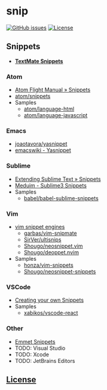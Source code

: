 # snip
[![GitHub issues](https://img.shields.io/github/issues/dunstontc/snip.svg)](https://github.com/dunstontc/snip/issues)
[![License](https://img.shields.io/github/license/dunstontc/snip.svg)](https://github.com/dunstontc/snip/blob/master/LICENSE)


## Snippets
- [**TextMate Snippets**](http://manual.macromates.com/en/snippets)

### Atom
- [Atom Flight Manual » Snippets](https://flight-manual.atom.io/using-atom/sections/snippets/)
- [atom/snippets](https://github.com/atom/snippets)
- Samples
  - [atom/language-html](https://github.com/atom/language-html/blob/master/snippets/language-html.cson)
  - [atom/language-javascript](https://github.com/atom/language-javascript/blob/master/snippets/language-javascript.cson)

### Emacs
- [joaotavora/yasnippet](https://github.com/joaotavora/yasnippet)
- [emacswiki - Yasnippet](https://www.emacswiki.org/emacs/Yasnippet)

### Sublime
- [Extending Sublime Text » Snippets](http://docs.sublimetext.info/en/latest/extensibility/snippets.html)
- [Meduim - Sublime3 Snippets](https://medium.freecodecamp.org/a-guide-to-preserving-your-wrists-with-sublime-text-snippets-7541662a53f2)
- Samples
  - [babel/babel-sublime-snippets](https://github.com/babel/babel-sublime-snippets)

### Vim
- [vim snippet engines](http://vim-wiki.mawercer.de/wiki/topic/text-snippets-skeletons-templates.html)
  - [garbas/vim-snipmate](https://github.com/garbas/vim-snipmate)
  - [SirVer/ultisnips](https://github.com/SirVer/ultisnips)
  - [Shougo/neosnippet.vim](https://github.com/Shougo/neosnippet.vim)
  - [Shougo/deoppet.nvim](https://github.com/Shougo/deoppet.nvim)
- Samples
  - [honza/vim-snippets](https://github.com/honza/vim-snippets)
  - [Shougo/neosnippet-snippets](https://github.com/Shougo/neosnippet-snippets)

### VSCode
- [Creating your own Snippets](https://code.visualstudio.com/docs/editor/userdefinedsnippets)
- Samples
  - [xabikos/vscode-react](https://github.com/xabikos/vscode-react)

### Other
- [Emmet Snippets](https://docs.emmet.io/customization/snippets/)
- TODO: Visual Studio
- TODO: Xcode
- TODO: JetBrains Editors


## [License](https://github.com/dunstontc/snip/blob/master/LICENSE)

